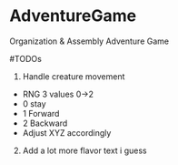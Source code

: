 # AdventureGame
Organization &amp; Assembly Adventure Game

#TODOs
1. Handle creature movement
 - RNG 3 values 0->2
 - 0 stay
 - 1 Forward
 - 2 Backward
 - Adjust XYZ accordingly
2. Add a lot more flavor text i guess